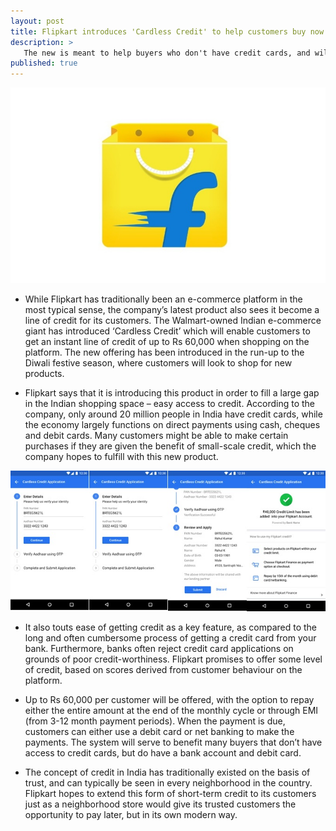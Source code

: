 ```yaml
---
layout: post
title: Flipkart introduces 'Cardless Credit' to help customers buy now and pay later
description: >
   The new is meant to help buyers who don't have credit cards, and will offer up to Rs 60,000 in short-term credit to customers.
published: true
---
```

![fk](/assets/img/blog/fk.jpg)
* While Flipkart has traditionally been an e-commerce platform in the most typical sense, the company’s latest product also sees it become a line of credit for its customers. The Walmart-owned Indian e-commerce giant has introduced ‘Cardless Credit’ which will enable customers to get an instant line of credit of up to Rs 60,000 when shopping on the platform. The new offering has been introduced in the run-up to the Diwali festive season, where customers will look to shop for new products.

* Flipkart says that it is introducing this product in order to fill a large gap in the Indian shopping space – easy access to credit. According to the company, only around 20 million people in India have credit cards, while the economy largely functions on direct payments using cash, cheques and debit cards. Many customers might be able to make certain purchases if they are given the benefit of small-scale credit, which the company hopes to fulfill with this new product.

![fk1](/assets/img/blog/fk1.jpg)

* It also touts ease of getting credit as a key feature, as compared to the long and often cumbersome process of getting a credit card from your bank. Furthermore, banks often reject credit card applications on grounds of poor credit-worthiness. Flipkart promises to offer some level of credit, based on scores derived from customer behaviour on the platform.

* Up to Rs 60,000 per customer will be offered, with the option to repay either the entire amount at the end of the monthly cycle or through EMI (from 3-12 month payment periods). When the payment is due, customers can either use a debit card or net banking to make the payments. The system will serve to benefit many buyers that don’t have access to credit cards, but do have a bank account and debit card.

* The concept of credit in India has traditionally existed on the basis of trust, and can typically be seen in every neighborhood in the country. Flipkart hopes to extend this form of short-term credit to its customers just as a neighborhood store would give its trusted customers the opportunity to pay later, but in its own modern way.
